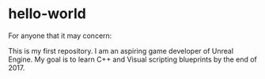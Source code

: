 # hello-world

For anyone that it may concern: 

This is my first repository. I am an aspiring game developer of Unreal Engine.
My goal is to learn C++ and Visual scripting blueprints by the end of 2017.
